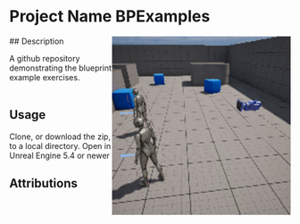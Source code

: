 # Project Name  BPExamples
<img src="Saved/AutoScreenshot.png" width="320"  align="right" />
## Description

A github repository demonstrating the blueprint example exercises.<br><br> 
 
## Usage
Clone, or download the zip, to a local directory. Open in Unreal Engine 5.4 or newer

## Attributions


